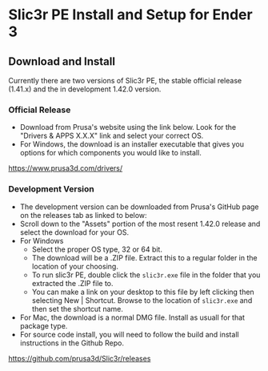 # Slic3r PE Install and Setup for Ender 3

## Download and Install
Currently there are two versions of Slic3r PE, the stable official release (1.41.x) and the in development 1.42.0 version.

### Official Release
- Download from Prusa's website using the link below. Look for the "Drivers & APPS X.X.X" link and select your correct OS. 
- For Windows, the download is an installer executable that gives you options for which components you would like to install.

https://www.prusa3d.com/drivers/

### Development Version 
- The development version can be downloaded from Prusa's GitHub page on the releases tab as linked to below:
- Scroll down to the "Assets" portion of the most resent 1.42.0 release and select the download for your OS.
- For Windows
  - Select the proper OS type, 32 or 64 bit.
  - The download will be a .ZIP file. Extract this to a regular folder in the location of your choosing.
  - To run slic3r PE, double click the `slic3r.exe` file in the folder that you extracted the .ZIP file to.
  - You can make a link on your desktop to this file by left clicking then selecting New | Shortcut. Browse to the location of `slic3r.exe` and then set the shortcut name.
- For Mac, the download is a normal DMG file. Install as usuall for that package type.
- For source code install, you will need to follow the build and install instructions in the Github Repo.

https://github.com/prusa3d/Slic3r/releases

